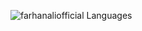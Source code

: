 ![farhanaliofficial Languages](https://github-readme-stats.vercel.app/api/top-langs/?username=farhanaliofficial&theme=dracula)
